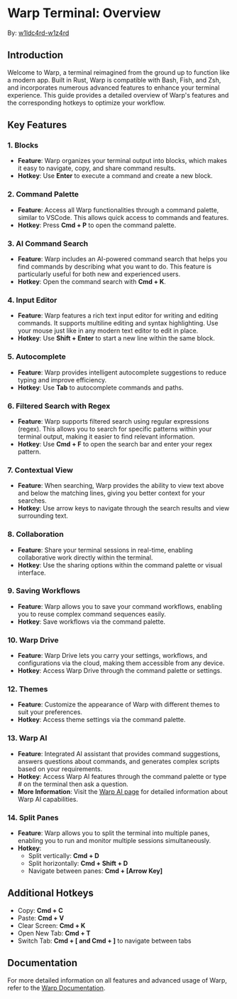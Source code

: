 # Warp Terminal: Overview

By: [w1ldc4rd-w1z4rd](https://github.com/w1ldc4rd-w1z4rd)

## Introduction

Welcome to Warp, a terminal reimagined from the ground up to function like a modern app. Built in Rust, Warp is compatible with Bash, Fish, and Zsh, and incorporates numerous advanced features to enhance your terminal experience. This guide provides a detailed overview of Warp's features and the corresponding hotkeys to optimize your workflow.

## Key Features

### 1. **Blocks**

- **Feature**: Warp organizes your terminal output into blocks, which makes it easy to navigate, copy, and share command results.
- **Hotkey**: Use **Enter** to execute a command and create a new block.

### 2. **Command Palette**

- **Feature**: Access all Warp functionalities through a command palette, similar to VSCode. This allows quick access to commands and features.
- **Hotkey**: Press **Cmd + P** to open the command palette.

### 3. **AI Command Search**

- **Feature**: Warp includes an AI-powered command search that helps you find commands by describing what you want to do. This feature is particularly useful for both new and experienced users.
- **Hotkey**: Open the command search with **Cmd + K**.

### 4. **Input Editor**

- **Feature**: Warp features a rich text input editor for writing and editing commands. It supports multiline editing and syntax highlighting. Use your mouse just like in any modern text editor to edit in place.
- **Hotkey**: Use **Shift + Enter** to start a new line within the same block.

### 5. **Autocomplete**

- **Feature**: Warp provides intelligent autocomplete suggestions to reduce typing and improve efficiency.
- **Hotkey**: Use **Tab** to autocomplete commands and paths.

### 6. **Filtered Search with Regex**

- **Feature**: Warp supports filtered search using regular expressions (regex). This allows you to search for specific patterns within your terminal output, making it easier to find relevant information.
- **Hotkey**: Use **Cmd + F** to open the search bar and enter your regex pattern.

### 7. **Contextual View**

- **Feature**: When searching, Warp provides the ability to view text above and below the matching lines, giving you better context for your searches.
- **Hotkey**: Use arrow keys to navigate through the search results and view surrounding text.

### 8. **Collaboration**

- **Feature**: Share your terminal sessions in real-time, enabling collaborative work directly within the terminal.
- **Hotkey**: Use the sharing options within the command palette or visual interface.

### 9. **Saving Workflows**

- **Feature**: Warp allows you to save your command workflows, enabling you to reuse complex command sequences easily.
- **Hotkey**: Save workflows via the command palette.

### 10. **Warp Drive**

- **Feature**: Warp Drive lets you carry your settings, workflows, and configurations via the cloud, making them accessible from any device.
- **Hotkey**: Access Warp Drive through the command palette or settings.

### 12. **Themes**

- **Feature**: Customize the appearance of Warp with different themes to suit your preferences.
- **Hotkey**: Access theme settings via the command palette.

### 13. **Warp AI**

- **Feature**: Integrated AI assistant that provides command suggestions, answers questions about commands, and generates complex scripts based on your requirements.
- **Hotkey**: Access Warp AI features through the command palette or type # on the terminal then ask a question.
- **More Information**: Visit the [Warp AI page](https://www.warp.dev/warp-ai) for detailed information about Warp AI capabilities.

### 14. **Split Panes**

- **Feature**: Warp allows you to split the terminal into multiple panes, enabling you to run and monitor multiple sessions simultaneously.
- **Hotkey**: 
  - Split vertically: **Cmd + D**
  - Split horizontally: **Cmd + Shift + D**
  - Navigate between panes: **Cmd + [Arrow Key]**

## Additional Hotkeys

- Copy: **Cmd + C**
- Paste: **Cmd + V**
- Clear Screen: **Cmd + K**
- Open New Tab: **Cmd + T**
- Switch Tab: **Cmd + [ and Cmd + ]** to navigate between tabs

## Documentation

For more detailed information on all features and advanced usage of Warp, refer to the [Warp Documentation](https://docs.warp.dev/).

